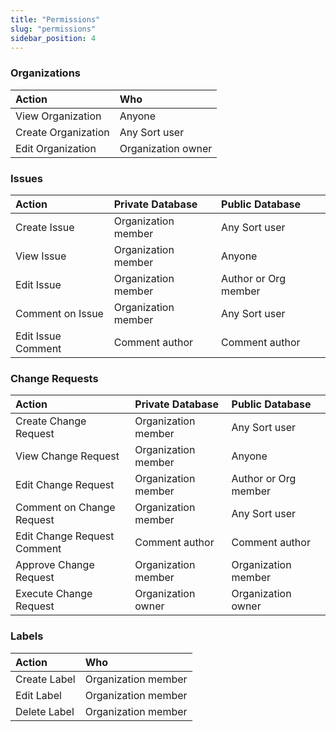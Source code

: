 ```yaml
---
title: "Permissions"
slug: "permissions"
sidebar_position: 4
---
```


### Organizations

| Action                 | Who |
| :--------------------- | :---|
| View Organization | Anyone |
| Create Organization | Any Sort user |
| Edit Organization | Organization owner |

### Issues

| Action                                | Private Database | Public Database    |
| :------------------------------------ | :-------------- | :------------------ |
| Create Issue                       | Organization member | Any Sort user |
| View Issue                         | Organization member | Anyone        |
| Edit Issue                         | Organization member | Author or Org member |
| Comment on Issue                   | Organization member | Any Sort user |
| Edit Issue Comment                    | Comment author | Comment author |

### Change Requests

| Action                                | Private Database    | Public Database    |
| :------------------------------------ | :------------------ | :------------------ |
| Create Change Request               | Organization member | Any Sort user      |
| View Change Request                 | Organization member | Anyone             |
| Edit Change Request                | Organization member | Author or Org member |
| Comment on Change Request           | Organization member | Any Sort user      |
| Edit Change Request Comment           | Comment author | Comment author |
| Approve Change Request              | Organization member | Organization member |
| Execute Change Request              | Organization owner | Organization owner |

### Labels

| Action                 | Who |
| :--------------------- | :---|
| Create Label | Organization member |
| Edit Label | Organization member |
| Delete Label | Organization member |

